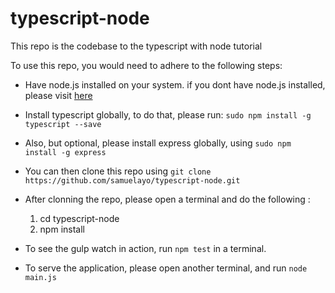 # typescript-node
This repo is the codebase to the typescript with node tutorial 

To use this repo, you would need to adhere to the following steps:

- Have node.js installed on your system. if you dont have node.js installed, please visit [here](https://nodejs.org/en/download/) 

- Install typescript globally, to do that, please run: `sudo npm install -g typescript --save`

- Also, but optional, please install express globally, using `sudo npm install -g express`

- You can then clone this repo using `git clone https://github.com/samuelayo/typescript-node.git`

- After clonning the repo, please open a terminal and do the following :
	1. cd typescript-node
	2. npm install
	
- To see the gulp watch in action, run `npm test`  in a terminal.

- To serve the application, please open another terminal, and run `node main.js`	

